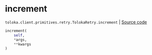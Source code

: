 # increment
`toloka.client.primitives.retry.TolokaRetry.increment` | [Source code](https://github.com/Toloka/toloka-kit/blob/v1.2.2/src/client/primitives/retry.py#L89)

```python
increment(
    self,
    *args,
    **kwargs
)
```

